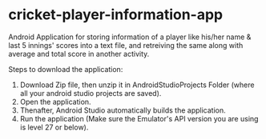 # cricket-player-information-app
Android Application for storing information of a player like his/her name &amp; last 5 innings' scores into a text file, and retreiving the same along with average and total score in another activity.

Steps to download the application:
1) Download Zip file, then unzip it in AndroidStudioProjects Folder (where all your android studio projects are saved).
2) Open the application.
3) Thenafter, Android Studio automatically builds the application.
4) Run the application (Make sure the Emulator's API version you are using is level 27 or below).
